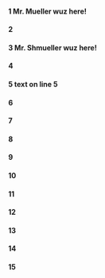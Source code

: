#### 1 Mr. Mueller wuz here!
#### 2
#### 3 Mr. Shmueller wuz here!
#### 4
#### 5 text on line 5
#### 6
#### 7
#### 8
#### 9
#### 10
#### 11
#### 12
#### 13
#### 14
#### 15